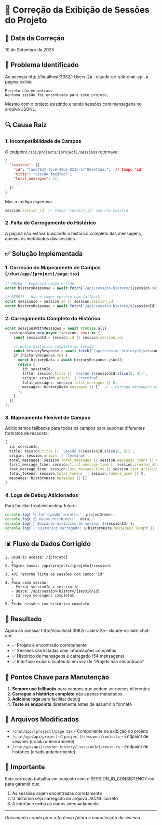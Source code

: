# 🔧 Correção da Exibição de Sessões do Projeto

## 📅 Data da Correção
10 de Setembro de 2025

## 🐛 Problema Identificado

Ao acessar http://localhost:3082/-Users-2a--claude-cc-sdk-chat-api, a página exibia:
```
Projeto não encontrado
Nenhuma sessão foi encontrada para este projeto.
```

Mesmo com o projeto existindo e tendo sessões com mensagens no arquivo JSONL.

## 🔍 Causa Raiz

### 1. **Incompatibilidade de Campos**
O endpoint `/api/projects/[project]/sessions` retornava:
```json
{
  "sessions": [{
    "id": "faad78d7-f6c0-43b5-831b-57f92def2aec",  // Campo 'id'
    "title": "Sessão faad78d7",
    "total_messages": 47,
    ...
  }]
}
```

Mas o código esperava:
```javascript
session.session_id  // Campo 'session_id' que não existia
```

### 2. **Falta de Carregamento do Histórico**
A página não estava buscando o histórico completo das mensagens, apenas os metadados das sessões.

## ✅ Solução Implementada

### 1. **Correção do Mapeamento de Campos** (`/chat/app/[project]/page.tsx`)

```typescript
// ANTES - Esperava campo errado
const historyResponse = await fetch(`/api/session-history/${session.session_id}`);

// DEPOIS - Usa o campo correto com fallback
const sessionId = session.id || session.session_id;
const historyResponse = await fetch(`/api/session-history/${sessionId}`);
```

### 2. **Carregamento Completo do Histórico**

```typescript
const sessionsWithMessages = await Promise.all(
  sessionsData.map(async (session: any) => {
    const sessionId = session.id || session.session_id;
    
    // Busca histórico completo da sessão
    const historyResponse = await fetch(`/api/session-history/${sessionId}`);
    if (historyResponse.ok) {
      const historyData = await historyResponse.json();
      return {
        id: sessionId,
        title: session.title || `Sessão ${sessionId.slice(0, 8)}`,
        origin: session.origin || 'terminal',
        total_messages: session.total_messages || 0,
        messages: historyData.messages || []  // ← Carrega mensagens completas
      };
    }
  })
);
```

### 3. **Mapeamento Flexível de Campos**
Adicionamos fallbacks para todos os campos para suportar diferentes formatos de resposta:

```typescript
{
  id: sessionId,
  title: session.title || `Sessão ${sessionId.slice(0, 8)}`,
  origin: session.origin || 'terminal',
  total_messages: session.total_messages || session.messages_count || 0,
  first_message_time: session.first_message_time || session.created_at,
  last_message_time: session.last_message_time || session.last_activity,
  total_tokens: session.total_tokens || session.tokens_used || 0,
  messages: historyData.messages || []
}
```

### 4. **Logs de Debug Adicionados**
Para facilitar troubleshooting futuro:

```typescript
console.log('🔍 Carregando projeto:', projectName);
console.log('📦 Dados recebidos:', data);
console.log(`📝 Buscando histórico da sessão: ${sessionId}`);
console.log(`✅ Histórico carregado: ${historyData.messages?.length || 0} mensagens`);
```

## 📊 Fluxo de Dados Corrigido

```
1. Usuário acessa: /[projeto]
   ↓
2. Página busca: /api/projects/[projeto]/sessions
   ↓
3. API retorna lista de sessões com campo 'id'
   ↓
4. Para cada sessão:
   - Extrai sessionId = session.id
   - Busca: /api/session-history/[sessionId]
   - Carrega mensagens completas
   ↓
5. Exibe sessões com histórico completo
```

## 🎯 Resultado

Agora ao acessar http://localhost:3082/-Users-2a--claude-cc-sdk-chat-api:
- ✅ Projeto é encontrado corretamente
- ✅ Sessões são listadas com informações completas
- ✅ Histórico de mensagens é carregado (54 mensagens)
- ✅ Interface exibe o conteúdo em vez de "Projeto não encontrado"

## 🔑 Pontos Chave para Manutenção

1. **Sempre use fallbacks** para campos que podem ter nomes diferentes
2. **Carregue o histórico completo** não apenas metadados
3. **Adicione logs** para facilitar debug
4. **Teste os endpoints** diretamente antes de assumir o formato

## 📝 Arquivos Modificados

- `/chat/app/[project]/page.tsx` - Componente de exibição do projeto
- `/chat/app/api/projects/[project]/sessions/route.ts` - Endpoint de sessões (criado anteriormente)
- `/chat/app/api/session-history/[sessionId]/route.ts` - Endpoint de histórico (criado anteriormente)

## 🚨 Importante

Esta correção trabalha em conjunto com o SESSION_ID_CONSISTENCY.md para garantir que:
1. As sessões sejam encontradas corretamente
2. O histórico seja carregado do arquivo JSONL correto
3. A interface exiba os dados adequadamente

---

*Documento criado para referência futura e manutenção do sistema*